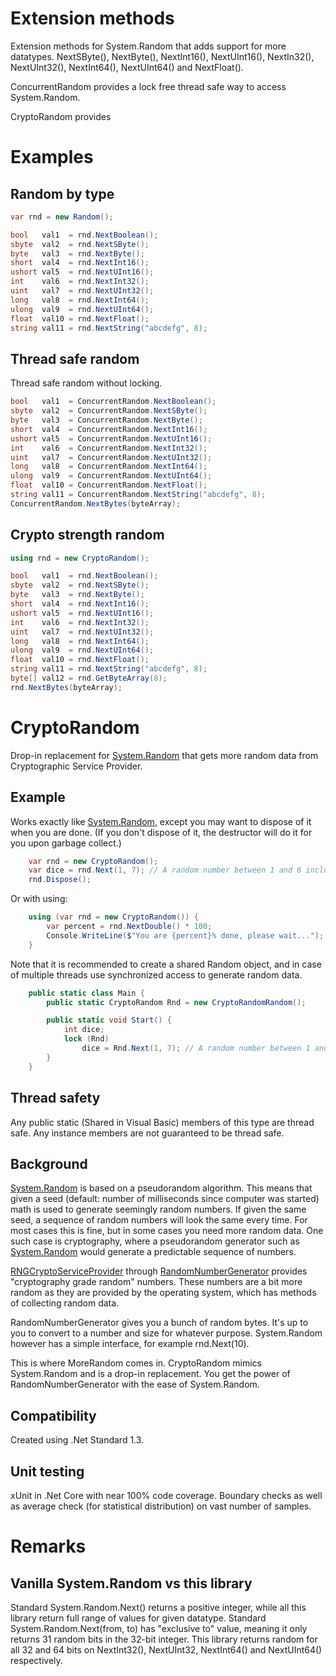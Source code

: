 # Extension methods
Extension methods for System.Random that adds support for more datatypes.
NextSByte(), NextByte(), NextInt16(), NextUInt16(), NextIn32(), NextUInt32(), NextInt64(), NextUInt64() and NextFloat().

ConcurrentRandom provides a lock free thread safe way to access System.Random.

CryptoRandom provides 

# Examples

## Random by type
```csharp
var rnd = new Random();

bool   val1  = rnd.NextBoolean();
sbyte  val2  = rnd.NextSByte();
byte   val3  = rnd.NextByte();
short  val4  = rnd.NextInt16();
ushort val5  = rnd.NextUInt16();
int    val6  = rnd.NextInt32();
uint   val7  = rnd.NextUInt32();
long   val8  = rnd.NextInt64();
ulong  val9  = rnd.NextUInt64();
float  val10 = rnd.NextFloat();
string val11 = rnd.NextString("abcdefg", 8);
```

## Thread safe random
Thread safe random without locking.
```csharp
bool   val1  = ConcurrentRandom.NextBoolean();
sbyte  val2  = ConcurrentRandom.NextSByte();
byte   val3  = ConcurrentRandom.NextByte();
short  val4  = ConcurrentRandom.NextInt16();
ushort val5  = ConcurrentRandom.NextUInt16();
int    val6  = ConcurrentRandom.NextInt32();
uint   val7  = ConcurrentRandom.NextUInt32();
long   val8  = ConcurrentRandom.NextInt64();
ulong  val9  = ConcurrentRandom.NextUInt64();
float  val10 = ConcurrentRandom.NextFloat();
string val11 = ConcurrentRandom.NextString("abcdefg", 8);
ConcurrentRandom.NextBytes(byteArray);
```

## Crypto strength random
```csharp
using rnd = new CryptoRandom();

bool   val1  = rnd.NextBoolean();
sbyte  val2  = rnd.NextSByte();
byte   val3  = rnd.NextByte();
short  val4  = rnd.NextInt16();
ushort val5  = rnd.NextUInt16();
int    val6  = rnd.NextInt32();
uint   val7  = rnd.NextUInt32();
long   val8  = rnd.NextInt64();
ulong  val9  = rnd.NextUInt64();
float  val10 = rnd.NextFloat();
string val11 = rnd.NextString("abcdefg", 8);
byte[] val12 = rnd.GetByteArray(8);
rnd.NextBytes(byteArray);
```

# CryptoRandom
Drop-in replacement for [System.Random](https://msdn.microsoft.com/en-us/library/system.random(v=vs.110).aspx) that gets more random data from Cryptographic Service Provider.

## Example
Works exactly like [System.Random](https://msdn.microsoft.com/en-us/library/system.random(v=vs.110).aspx), except you may want to dispose of it when you are done.
(If you don't dispose of it, the destructor will do it for you upon garbage collect.)
```csharp
	var rnd = new CryptoRandom();
	var dice = rnd.Next(1, 7); // A random number between 1 and 6 inclusive
	rnd.Dispose();
```

Or with using:
```csharp
	using (var rnd = new CryptoRandom()) {
		var percent = rnd.NextDouble() * 100;
		Console.WriteLine($"You are {percent}% done, please wait...");
	}
```

Note that it is recommended to create a shared Random object, and in case of multiple threads use synchronized access to generate random data.
```csharp
	public static class Main {
		public static CryptoRandom Rnd = new CryptoRandomRandom();

		public static void Start() {
			int dice;
			lock (Rnd)
				dice = Rnd.Next(1, 7); // A random number between 1 and 6 inclusive
		}
	}
```

## Thread safety
Any public static (Shared in Visual Basic) members of this type are thread safe. Any instance members are not guaranteed to be thread safe.

## Background
[System.Random](https://msdn.microsoft.com/en-us/library/system.random(v=vs.110).aspx) is based on a pseudorandom algorithm. This means that given a seed (default: number of milliseconds since computer was started) math is used to generate seemingly random numbers. If given the same seed, a sequence of random numbers will look the same every time. For most cases this is fine, but in some cases you need more random data. One such case is cryptography, where a pseudorandom generator such as [System.Random](https://msdn.microsoft.com/en-us/library/system.random(v=vs.110).aspx) would generate a predictable sequence of numbers.

[RNGCryptoServiceProvider](https://msdn.microsoft.com/en-us/library/system.security.cryptography.rngcryptoserviceprovider(v=vs.110).aspx) through [RandomNumberGenerator](https://msdn.microsoft.com/en-us/library/system.security.cryptography.randomnumbergenerator(v=vs.110).aspx) provides "cryptography grade random" numbers. These numbers are a bit more random as they are provided by the operating system, which has methods of collecting random data.

RandomNumberGenerator gives you a bunch of random bytes. It's up to you to convert to a number and size for whatever purpose. System.Random however has a simple interface, for example rnd.Next(10).

This is where MoreRandom comes in. CryptoRandom mimics System.Random and is a drop-in replacement. You get the power of RandomNumberGenerator with the ease of System.Random.

## Compatibility
Created using .Net Standard 1.3.

## Unit testing
xUnit in .Net Core with near 100% code coverage. Boundary checks as well as average check (for statistical distribution) on vast number of samples.

# Remarks
## Vanilla System.Random vs this library
Standard System.Random.Next() returns a positive integer, while all this library return full range of values for given datatype.
Standard System.Random.Next(from, to) has "exclusive to" value, meaning it only returns 31 random bits in the 32-bit integer. This library returns random for all 32 and 64 bits on NextInt32(), NextUInt32, NextInt64() and NextUInt64() respectively.